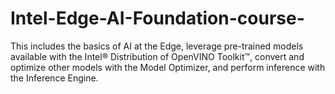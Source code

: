 # Intel-Edge-AI-Foundation-course-
This includes the basics of AI at the Edge, leverage pre-trained models available with the Intel® Distribution of OpenVINO Toolkit™, convert and optimize other models with the Model Optimizer, and perform inference with the Inference Engine. 
